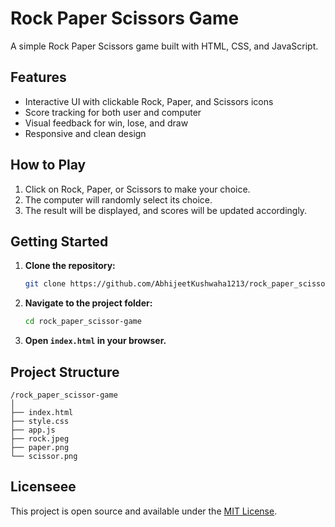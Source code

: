 # Rock Paper Scissors Game

A simple Rock Paper Scissors game built with HTML, CSS, and JavaScript.

## Features

- Interactive UI with clickable Rock, Paper, and Scissors icons
- Score tracking for both user and computer
- Visual feedback for win, lose, and draw
- Responsive and clean design

## How to Play

1. Click on Rock, Paper, or Scissors to make your choice.
2. The computer will randomly select its choice.
3. The result will be displayed, and scores will be updated accordingly.

## Getting Started

1. **Clone the repository:**
   ```sh
   git clone https://github.com/AbhijeetKushwaha1213/rock_paper_scissor-game.git
   ```
2. **Navigate to the project folder:**
   ```sh
   cd rock_paper_scissor-game
   ```
3. **Open `index.html` in your browser.**

## Project Structure

```
/rock_paper_scissor-game
│
├── index.html
├── style.css
├── app.js
├── rock.jpeg
├── paper.png
└── scissor.png
```


## Licenseee

This project is open source and available under the [MIT License](LICENSE).
